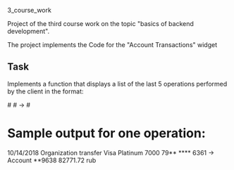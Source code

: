 3_course_work

Project of the third course work on the topic 
"basics of backend development".

The project implements the Code for the "Account Transactions" widget

## Task

Implements a function that displays a list of the last 5 operations performed by the client in the format:

#<transfer date> <transfer description>
#<from> -> <where>
#<transfer amount> <currency>

# Sample output for one operation:
10/14/2018 Organization transfer
Visa Platinum 7000 79** **** 6361 -> Account **9638
82771.72 rub
